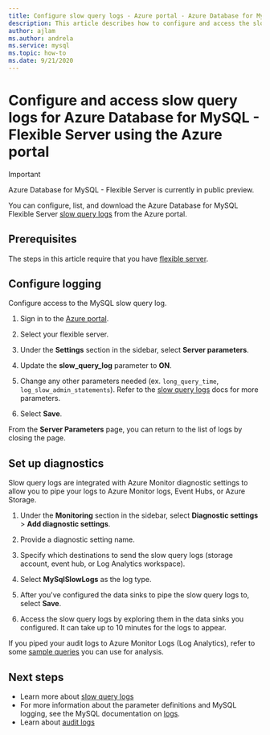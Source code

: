 ```yaml
---
title: Configure slow query logs - Azure portal - Azure Database for MySQL - Flexible Server
description: This article describes how to configure and access the slow logs in Azure Database for MySQL Flexible Server from the Azure portal.
author: ajlam
ms.author: andrela
ms.service: mysql
ms.topic: how-to
ms.date: 9/21/2020
---
```


# Configure and access slow query logs for Azure Database for MySQL - Flexible Server using the Azure portal

> [!IMPORTANT]
> Azure Database for MySQL - Flexible Server is currently in public preview.

You can configure, list, and download the Azure Database for MySQL Flexible Server [slow query logs](concepts-slow-query-logs.md) from the Azure portal.

## Prerequisites
The steps in this article require that you have [flexible server](quickstart-create-server-portal.md).

## Configure logging
Configure access to the MySQL slow query log. 

1. Sign in to the [Azure portal](https://portal.azure.com/).

1. Select your flexible server.

1. Under the **Settings** section in the sidebar, select **Server parameters**.
   <!-- ![Screenshot of Server logs options](./media/howto-configure-server-logs-in-portal/1-select-server-logs-configure.png)-->

1. Update the **slow_query_log** parameter to **ON**.

1. Change any other parameters needed (ex. `long_query_time`, `log_slow_admin_statements`). Refer to the [slow query logs](./concepts-slow-query-logs.md#configure-slow-query-logging) docs for more parameters.  

1. Select **Save**. 

   <!-- :::image type="content" source="./media/howto-configure-server-logs-in-portal/3-save-discard.png" alt-text="Screenshot of slow query log parameters and save."::: -->

From the **Server Parameters** page, you can return to the list of logs by closing the page.

## Set up diagnostics

Slow query logs are integrated with Azure Monitor diagnostic settings to allow you to pipe your logs to Azure Monitor logs, Event Hubs, or Azure Storage.

1. Under the **Monitoring** section in the sidebar, select **Diagnostic settings** > **Add diagnostic settings**.

   <!--![Screenshot of Diagnostic settings options](./media/howto-configure-server-logs-in-portal/add-diagnostic-setting.png)-->

1. Provide a diagnostic setting name.

1. Specify which destinations to send the slow query logs (storage account, event hub, or Log Analytics workspace).

1. Select **MySqlSlowLogs** as the log type.
    <!--![Screenshot of Diagnostic settings configuration options](./media/howto-configure-server-logs-in-portal/configure-diagnostic-setting.png)-->

1. After you've configured the data sinks to pipe the slow query logs to, select **Save**.
    <!--![Screenshot of Diagnostic settings configuration options, with Save highlighted](./media/howto-configure-server-logs-in-portal/save-diagnostic-setting.png)-->

1. Access the slow query logs by exploring them in the data sinks you configured. It can take up to 10 minutes for the logs to appear.

If you piped your audit logs to Azure Monitor Logs (Log Analytics), refer to some [sample queries](concepts-audit-logs.md#analyze-logs-in-azure-monitor-logs) you can use for analysis. 

## Next steps
<!-- - See [Access slow query Logs in CLI](howto-configure-server-logs-in-cli.md) to learn how to download slow query logs programmatically.-->
- Learn more about [slow query logs](concepts-slow-query-logs.md)
- For more information about the parameter definitions and MySQL logging, see the MySQL documentation on [logs](https://dev.mysql.com/doc/refman/5.7/en/slow-query-log.html).
- Learn about [audit logs](concepts-audit-logs.md)